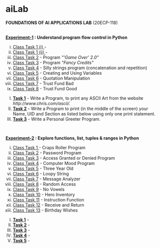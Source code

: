 # aiLab
<b>FOUNDATIONS OF AI APPLICATIONS LAB</b> (20ECP-118) <br> <br>

<b><a href = "https://github.com/aaryarajoju/cu-py/tree/main/Experiment-1">Experiment-1</a> : Understand program flow control in Python</b><br>
<ol type = "i">
<li><a href = "https://github.com/aaryarajoju/cu-py/blob/main/Experiment-1/Exp-1_ClassTask-1(1).py">Class Task 1 (i) </a> -  </li>
<li><a href = "https://github.com/aaryarajoju/cu-py/blob/main/Experiment-1/Exp-1_ClassTask-1(2).py">Class Task 1 (ii) </a> -  </li>
<li><a href = "https://github.com/aaryarajoju/cu-py/blob/main/Experiment-1/Exp-1_ClassTask-2.py">Class Task 2</a> - Program <i>"'Game Over' 2.0"</i> </li>
<li><a href = "https://github.com/aaryarajoju/cu-py/blob/main/Experiment-1/Exp-1_ClassTask-3.py">Class Task 3</a> - Program <i>"Fancy Credits"</i> </li>
<li><a href = "https://github.com/aaryarajoju/cu-py/blob/main/Experiment-1/Exp-1_ClassTask-4.py">Class Task 4</a> - Silly strings program (concatenation and repetition) </li>
<li><a href = "https://github.com/aaryarajoju/cu-py/blob/main/Experiment-1/Exp-1_ClassTask-5.py">Class Task 5</a> - Creating and Using Variables </li>
<li><a href = "https://github.com/aaryarajoju/cu-py/blob/main/Experiment-1/Exp-1_ClassTask-6.py">Class Task 6</a> - Quotation Manipulation </li>
<li><a href = "https://github.com/aaryarajoju/cu-py/blob/main/Experiment-1/Exp-1_ClassTask-7.py">Class Task 7</a> - Trust Fund Bad </li>
<li><a href = "https://github.com/aaryarajoju/cu-py/blob/main/Experiment-1/Exp-1_ClassTask-8.py">Class Task 8</a> - Trust Fund Good </li>
</ol>
<ol type = "I">
<li><b><a href = "https://github.com/aaryarajoju/cu-py/blob/main/Experiment-1/Exp-1_Task-1.py">Task 1</a></b> - Write a Program, to print any ASCII Art from the website <i>http://www.chris.com/ascii/.</i> </li>
<li><b><a href = "https://github.com/aaryarajoju/cu-py/blob/main/Experiment-1/Exp-1_Task-2.py">Task 2</a></b> - Write a Program to print (in the middle of the screen) your Name, UID and Section as listed below using only one print statement. </li>
<li><b><a href = "https://github.com/aaryarajoju/cu-py/blob/main/Experiment-1/Exp-1_Task-3.py">Task 3</a></b> - Write a Personal Greeter Program. </li>
</ol><br>

<b><a href = "https://github.com/aaryarajoju/cu-py/tree/main/Experiment-2">Experiment-2</a> : Explore functions, list, tuples & ranges in Python</b><br>
<ol type = "i">
<li><a href = "https://github.com/aaryarajoju/cu-py/blob/main/Experiment-2/Exp-2_ClassTask-01.py">Class Task 1 </a> - Craps Roller Program </li>
<li><a href = "https://github.com/aaryarajoju/cu-py/blob/main/Experiment-2/Exp-2_ClassTask-02.py">Class Task 2</a> - Password Program </li>
<li><a href = "https://github.com/aaryarajoju/cu-py/blob/main/Experiment-2/Exp-2_ClassTask-03.py">Class Task 3</a> - Access Granted or Denied Program </li>
<li><a href = "https://github.com/aaryarajoju/cu-py/blob/main/Experiment-2/Exp-2_ClassTask-04.py">Class Task 4</a> - Computer Mood Program </li>
<li><a href = "https://github.com/aaryarajoju/cu-py/blob/main/Experiment-2/Exp-2_ClassTask-05.py">Class Task 5</a> - Three Year Old </li>
<li><a href = "https://github.com/aaryarajoju/cu-py/blob/main/Experiment-2/Exp-2_ClassTask-06.py">Class Task 6</a> - Loopy String </li>
<li><a href = "https://github.com/aaryarajoju/cu-py/blob/main/Experiment-2/Exp-2_ClassTask-07.py">Class Task 7</a> - Message Analyzer </li>
<li><a href = "https://github.com/aaryarajoju/cu-py/blob/main/Experiment-2/Exp-2_ClassTask-08.py">Class Task 8</a> - Random Access </li>
<li><a href = "https://github.com/aaryarajoju/cu-py/blob/main/Experiment-2/Exp-2_ClassTask-09.py">Class Task 9</a> - No Vowels </li>
<li><a href = "https://github.com/aaryarajoju/cu-py/blob/main/Experiment-2/Exp-2_ClassTask-10.py">Class Task 10</a> - Hero Inventory </li>
<li><a href = "https://github.com/aaryarajoju/cu-py/blob/main/Experiment-2/Exp-2_ClassTask-11.py">Class Task 11</a> - Instruction Function </li>
<li><a href = "https://github.com/aaryarajoju/cu-py/blob/main/Experiment-2/Exp-2_ClassTask-12.py">Class Task 12</a> - Receive and Return </li>
<li><a href = "https://github.com/aaryarajoju/cu-py/blob/main/Experiment-2/Exp-2_ClassTask-13.py">Class Task 13</a> - Birthday Wishes </li>
</ol>
<ol type = "I">
<li><b><a href = "">Task 1</a></b> -  </li>
<li><b><a href = "">Task 2</a></b> -  </li>
<li><b><a href = "">Task 3</a></b> -  </li>
<li><b><a href = "">Task 4</a></b> -  </li>
<li><b><a href = "">Task 5</a></b> -  </li>
</ol>
